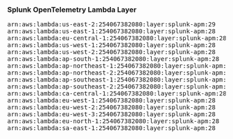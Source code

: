 <h3>Splunk OpenTelemetry Lambda Layer</h3>

<pre>
arn:aws:lambda:us-east-2:254067382080:layer:splunk-apm:29
arn:aws:lambda:us-east-1:254067382080:layer:splunk-apm:28
arn:aws:lambda:eu-central-1:254067382080:layer:splunk-apm:28
arn:aws:lambda:us-west-1:254067382080:layer:splunk-apm:28
arn:aws:lambda:us-west-2:254067382080:layer:splunk-apm:28
arn:aws:lambda:ap-south-1:254067382080:layer:splunk-apm:28
arn:aws:lambda:ap-northeast-1:254067382080:layer:splunk-apm:28
arn:aws:lambda:ap-northeast-2:254067382080:layer:splunk-apm:28
arn:aws:lambda:ap-southeast-1:254067382080:layer:splunk-apm:28
arn:aws:lambda:ap-southeast-2:254067382080:layer:splunk-apm:28
arn:aws:lambda:ca-central-1:254067382080:layer:splunk-apm:28
arn:aws:lambda:eu-west-1:254067382080:layer:splunk-apm:28
arn:aws:lambda:eu-west-2:254067382080:layer:splunk-apm:28
arn:aws:lambda:eu-west-3:254067382080:layer:splunk-apm:28
arn:aws:lambda:eu-north-1:254067382080:layer:splunk-apm:28
arn:aws:lambda:sa-east-1:254067382080:layer:splunk-apm:28
</pre>
